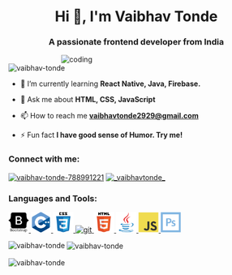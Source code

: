 <h1 align="center">Hi 👋, I'm Vaibhav Tonde</h1>
<h3 align="center">A passionate frontend developer from India</h3>
<img align="right" alt="coding" width="400" src="https://simplepassivecashflow.com/wp-content/uploads/2017/11/Work-Fun.gif">

<p align="left"> <img src="https://komarev.com/ghpvc/?username=vaibhav-tonde&label=Profile%20views&color=0e75b6&style=flat" alt="vaibhav-tonde" /> </p>

- 🌱 I’m currently learning **React Native, Java, Firebase.**

- 💬 Ask me about **HTML, CSS, JavaScript**

- 📫 How to reach me **vaibhavtonde2929@gmail.com**

- ⚡ Fun fact **I have good sense of Humor. Try me!**

<h3 align="left">Connect with me:</h3>
<p align="left">
<a href="https://linkedin.com/in/vaibhav-tonde-788991221" target="blank"><img align="center" src="https://raw.githubusercontent.com/rahuldkjain/github-profile-readme-generator/master/src/images/icons/Social/linked-in-alt.svg" alt="vaibhav-tonde-788991221" height="30" width="40" /></a>
<a href="https://instagram.com/_vaibhavtonde_" target="blank"><img align="center" src="https://raw.githubusercontent.com/rahuldkjain/github-profile-readme-generator/master/src/images/icons/Social/instagram.svg" alt="_vaibhavtonde_" height="30" width="40" /></a>
</p>

<h3 align="left">Languages and Tools:</h3>
<p align="left"> <a href="https://getbootstrap.com" target="_blank" rel="noreferrer"> <img src="https://raw.githubusercontent.com/devicons/devicon/master/icons/bootstrap/bootstrap-plain-wordmark.svg" alt="bootstrap" width="40" height="40"/> </a> <a href="https://www.w3schools.com/cpp/" target="_blank" rel="noreferrer"> <img src="https://raw.githubusercontent.com/devicons/devicon/master/icons/cplusplus/cplusplus-original.svg" alt="cplusplus" width="40" height="40"/> </a> <a href="https://www.w3schools.com/css/" target="_blank" rel="noreferrer"> <img src="https://raw.githubusercontent.com/devicons/devicon/master/icons/css3/css3-original-wordmark.svg" alt="css3" width="40" height="40"/> </a> <a href="https://git-scm.com/" target="_blank" rel="noreferrer"> <img src="https://www.vectorlogo.zone/logos/git-scm/git-scm-icon.svg" alt="git" width="40" height="40"/> </a> <a href="https://www.w3.org/html/" target="_blank" rel="noreferrer"> <img src="https://raw.githubusercontent.com/devicons/devicon/master/icons/html5/html5-original-wordmark.svg" alt="html5" width="40" height="40"/> </a> <a href="https://www.java.com" target="_blank" rel="noreferrer"> <img src="https://raw.githubusercontent.com/devicons/devicon/master/icons/java/java-original.svg" alt="java" width="40" height="40"/> </a> <a href="https://developer.mozilla.org/en-US/docs/Web/JavaScript" target="_blank" rel="noreferrer"> <img src="https://raw.githubusercontent.com/devicons/devicon/master/icons/javascript/javascript-original.svg" alt="javascript" width="40" height="40"/> </a> <a href="https://www.photoshop.com/en" target="_blank" rel="noreferrer"> <img src="https://raw.githubusercontent.com/devicons/devicon/master/icons/photoshop/photoshop-line.svg" alt="photoshop" width="40" height="40"/> </a> </p>

<p><img align="left" src="https://github-readme-stats.vercel.app/api/top-langs?username=vaibhav-tonde&show_icons=true&locale=en&layout=compact" alt="vaibhav-tonde" /></p>

<p>&nbsp;<img align="center" src="https://github-readme-stats.vercel.app/api?username=vaibhav-tonde&show_icons=true&locale=en" alt="vaibhav-tonde" /></p>

<p><img align="center" src="https://github-readme-streak-stats.herokuapp.com/?user=vaibhav-tonde&" alt="vaibhav-tonde" /></p>
